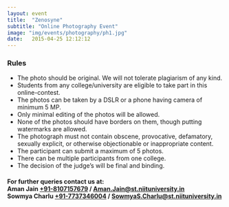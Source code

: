 ```yaml
---
layout: event
title:  "Zenosyne"
subtitle: "Online Photography Event"
image: "img/events/photography/ph1.jpg"
date:   2015-04-25 12:12:12
---
```


### Rules
- The photo should be original. We will not tolerate plagiarism of any kind.
- Students from any college/university are eligible to take part in this online-contest.
- The photos can be taken by a DSLR or a phone having camera of minimum 5 MP. 
- Only minimal editing of the photos will be allowed.
- None of the photos should have borders on them, though putting watermarks are allowed.
- The photograph must not contain obscene, provocative, defamatory, sexually explicit, or otherwise objectionable or inappropriate content.
- The participant can submit a maximum of 5 photos.
- There can be multiple participants from one college.
- The decision of the judge’s will be final and binding.
 
<h4>For further queries contact us at:
<br>Aman Jain <a class="hot-link" href="tel:+918107157679">+91-8107157679</a> / <a class="hot-link" href="mailto:Aman.Jain@st.niituniversity.in">Aman.Jain@st.niituniversity.in</a>
<br>Sowmya Charlu <a class="hot-link" href="tel:+917737346004">+91-7737346004</a> / <a class="hot-link" href="mailto:SowmyaS.Charlu@st.niituniversity.in">SowmyaS.Charlu@st.niituniversity.in</a>
</h4>